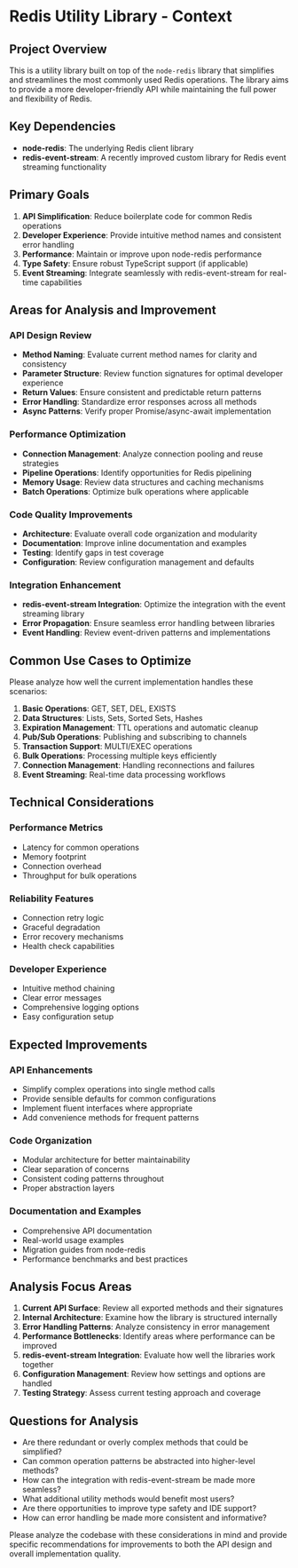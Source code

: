 # Redis Utility Library - Context

## Project Overview

This is a utility library built on top of the `node-redis` library that simplifies and streamlines the most commonly used Redis operations. The library aims to provide a more developer-friendly API while maintaining the full power and flexibility of Redis.

## Key Dependencies

- **node-redis**: The underlying Redis client library
- **redis-event-stream**: A recently improved custom library for Redis event streaming functionality

## Primary Goals

1. **API Simplification**: Reduce boilerplate code for common Redis operations
2. **Developer Experience**: Provide intuitive method names and consistent error handling
3. **Performance**: Maintain or improve upon node-redis performance
4. **Type Safety**: Ensure robust TypeScript support (if applicable)
5. **Event Streaming**: Integrate seamlessly with redis-event-stream for real-time capabilities

## Areas for Analysis and Improvement

### API Design Review
- **Method Naming**: Evaluate current method names for clarity and consistency
- **Parameter Structure**: Review function signatures for optimal developer experience
- **Return Values**: Ensure consistent and predictable return patterns
- **Error Handling**: Standardize error responses across all methods
- **Async Patterns**: Verify proper Promise/async-await implementation

### Performance Optimization
- **Connection Management**: Analyze connection pooling and reuse strategies
- **Pipeline Operations**: Identify opportunities for Redis pipelining
- **Memory Usage**: Review data structures and caching mechanisms
- **Batch Operations**: Optimize bulk operations where applicable

### Code Quality Improvements
- **Architecture**: Evaluate overall code organization and modularity
- **Documentation**: Improve inline documentation and examples
- **Testing**: Identify gaps in test coverage
- **Configuration**: Review configuration management and defaults

### Integration Enhancement
- **redis-event-stream Integration**: Optimize the integration with the event streaming library
- **Error Propagation**: Ensure seamless error handling between libraries
- **Event Handling**: Review event-driven patterns and implementations

## Common Use Cases to Optimize

Please analyze how well the current implementation handles these scenarios:

1. **Basic Operations**: GET, SET, DEL, EXISTS
2. **Data Structures**: Lists, Sets, Sorted Sets, Hashes
3. **Expiration Management**: TTL operations and automatic cleanup
4. **Pub/Sub Operations**: Publishing and subscribing to channels
5. **Transaction Support**: MULTI/EXEC operations
6. **Bulk Operations**: Processing multiple keys efficiently
7. **Connection Management**: Handling reconnections and failures
8. **Event Streaming**: Real-time data processing workflows

## Technical Considerations

### Performance Metrics
- Latency for common operations
- Memory footprint
- Connection overhead
- Throughput for bulk operations

### Reliability Features
- Connection retry logic
- Graceful degradation
- Error recovery mechanisms
- Health check capabilities

### Developer Experience
- Intuitive method chaining
- Clear error messages
- Comprehensive logging options
- Easy configuration setup

## Expected Improvements

### API Enhancements
- Simplify complex operations into single method calls
- Provide sensible defaults for common configurations
- Implement fluent interfaces where appropriate
- Add convenience methods for frequent patterns

### Code Organization
- Modular architecture for better maintainability
- Clear separation of concerns
- Consistent coding patterns throughout
- Proper abstraction layers

### Documentation and Examples
- Comprehensive API documentation
- Real-world usage examples
- Migration guides from node-redis
- Performance benchmarks and best practices

## Analysis Focus Areas

1. **Current API Surface**: Review all exported methods and their signatures
2. **Internal Architecture**: Examine how the library is structured internally
3. **Error Handling Patterns**: Analyze consistency in error management
4. **Performance Bottlenecks**: Identify areas where performance can be improved
5. **redis-event-stream Integration**: Evaluate how well the libraries work together
6. **Configuration Management**: Review how settings and options are handled
7. **Testing Strategy**: Assess current testing approach and coverage

## Questions for Analysis

- Are there redundant or overly complex methods that could be simplified?
- Can common operation patterns be abstracted into higher-level methods?
- How can the integration with redis-event-stream be made more seamless?
- What additional utility methods would benefit most users?
- Are there opportunities to improve type safety and IDE support?
- How can error handling be made more consistent and informative?

Please analyze the codebase with these considerations in mind and provide specific recommendations for improvements to both the API design and overall implementation quality.
